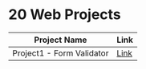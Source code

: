 # 20 Web Projects

| Project Name | Link |
|---|---|
Project1 - Form Validator | [Link](https://jihyun-j.github.io/Udemy-20projects/day1/)|
